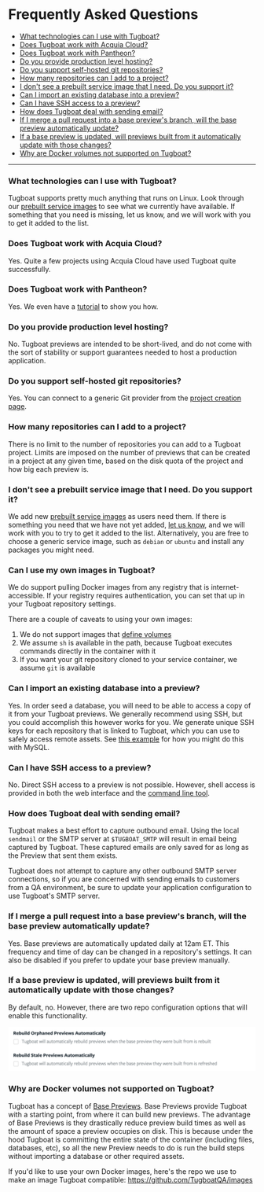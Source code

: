 # Frequently Asked Questions

- [What technologies can I use with Tugboat?](#what-technologies-can-i-use-with-tugboat)
- [Does Tugboat work with Acquia Cloud?](#does-tugboat-work-with-acquia-cloud)
- [Does Tugboat work with Pantheon?](#does-tugboat-work-with-pantheon)
- [Do you provide production level hosting?](#do-you-provide-production-level-hosting)
- [Do you support self-hosted git repositories?](#do-you-support-self-hosted-git-repositories)
- [How many repositories can I add to a project?](#how-many-repositories-can-i-add-to-a-project)
- [I don't see a prebuilt service image that I need. Do you support it?](#i-dont-see-a-prebuilt-service-image-that-i-need-do-you-support-it)
- [Can I import an existing database into a preview?](#can-i-import-an-existing-database-into-a-preview)
- [Can I have SSH access to a preview?](#can-i-have-ssh-access-to-a-preview)
- [How does Tugboat deal with sending email?](#how-does-tugboat-deal-with-sending-email)
- [If I merge a pull request into a base preview's branch, will the base preview automatically update?](#if-i-merge-a-pull-request-into-a-base-previews-branch-will-the-base-preview-automatically-update)
- [If a base preview is updated, will previews built from it automatically update with those changes?](#if-a-base-preview-is-updated-will-previews-built-from-it-automatically-update-with-those-changes)
- [Why are Docker volumes not supported on Tugboat?](#why-are-docker-volumes-not-supported-on-tugboat)

---

### What technologies can I use with Tugboat?

Tugboat supports pretty much anything that runs on Linux. Look through our
[prebuilt service images](../reference/services/index.md) to see what we
currently have available. If something that you need is missing, let us know,
and we will work with you to get it added to the list.

### Does Tugboat work with Acquia Cloud?

Yes. Quite a few projects using Acquia Cloud have used Tugboat quite
successfully.

### Does Tugboat work with Pantheon?

Yes. We even have a [tutorial](../tutorials/pantheon/index.md) to show you how.

### Do you provide production level hosting?

No. Tugboat previews are intended to be short-lived, and do not come with the
sort of stability or support guarantees needed to host a production application.

### Do you support self-hosted git repositories?

Yes. You can connect to a generic Git provider from the
[project creation page](https://dashboard2.tugboat.qa/new-project).

### How many repositories can I add to a project?

There is no limit to the number of repositories you can add to a Tugboat
project. Limits are imposed on the number of previews that can be created in a
project at any given time, based on the disk quota of the project and how big
each preview is.

### I don't see a prebuilt service image that I need. Do you support it?

We add new [prebuilt service images](../reference/services/index.md) as users
need them. If there is something you need that we have not yet added,
[let us know](https://tugboat.qa/support), and we will work with you to try to
get it added to the list. Alternatively, you are free to choose a generic
service image, such as `debian` or `ubuntu` and install any packages you might
need.

### Can I use my own images in Tugboat?

We do support pulling Docker images from any registry that is
internet-accessible. If your registry requires authentication, you can set that
up in your Tugboat repository settings.

There are a couple of caveats to using your own images:

1. We do not support images that
   [define volumes](#why-are-docker-volumes-not-supported-on-tugboat)
2. We assume `sh` is available in the path, because Tugboat executes commands
   directly in the container with it
3. If you want your git repository cloned to your service container, we assume
   `git` is available

### Can I import an existing database into a preview?

Yes. In order seed a database, you will need to be able to access a copy of it
from your Tugboat previews. We generally recommend using SSH, but you could
accomplish this however works for you. We generate unique SSH keys for each
repository that is linked to Tugboat, which you can use to safely access remote
assets. See [this example](../examples/import-mysql-database/index.md) for how
you might do this with MySQL.

### Can I have SSH access to a preview?

No. Direct SSH access to a preview is not possible. However, shell access is
provided in both the web interface and the
[command line tool](../advanced/cli/index.md).

### How does Tugboat deal with sending email?

Tugboat makes a best effort to capture outbound email. Using the local
`sendmail` or the SMTP server at `$TUGBOAT_SMTP` will result in email being
captured by Tugboat. These captured emails are only saved for as long as the
Preview that sent them exists.

Tugboat does not attempt to capture any other outbound SMTP server connections,
so if you are concerned with sending emails to customers from a QA environment,
be sure to update your application configuration to use Tugboat's SMTP server.

### If I merge a pull request into a base preview's branch, will the base preview automatically update?

Yes. Base previews are automatically updated daily at 12am ET. This frequency
and time of day can be changed in a repository's settings. It can also be
disabled if you prefer to update your base preview manually.

### If a base preview is updated, will previews built from it automatically update with those changes?

By default, no. However, there are two repo configuration options that will
enable this functionality.

![Automatically Rebuild Child Previews](_images/auto-rebuild.png)

### Why are Docker volumes not supported on Tugboat?

Tugboat has a concept of [Base Previews](../concepts/base-previews/index.md).
Base Previews provide Tugboat with a starting point, from where it can build new
previews. The advantage of Base Previews is they drastically reduce preview
build times as well as the amount of space a preview occupies on disk. This is
because under the hood Tugboat is committing the entire state of the container
(including files, databases, etc), so all the new Preview needs to do is run the
build steps without importing a database or other required assets.

If you'd like to use your own Docker images, here's the repo we use to make an
image Tugboat compatible: https://github.com/TugboatQA/images
